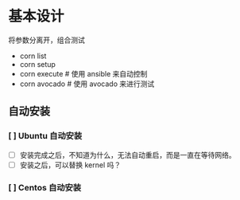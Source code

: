 # 基本设计

将参数分离开，组合测试

- corn list
- corn setup
- corn execute # 使用 ansible 来自动控制
- corn avocado # 使用 avocado 来进行测试

## 自动安装

### [ ] Ubuntu 自动安装
- [ ] 安装完成之后，不知道为什么，无法自动重启，而是一直在等待网络。
- [ ] 安装之后，可以替换 kernel 吗？

### [ ] Centos 自动安装
